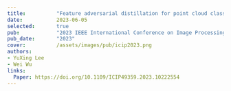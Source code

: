 ```yaml
---
title:          "Feature adversarial distillation for point cloud classification"
date:           2023-06-05
selected:       true
pub:            "2023 IEEE International Conference on Image Processing (ICIP)"
pub_date:       "2023"
cover:          /assets/images/pub/icip2023.png
authors:
- YuXing Lee
- Wei Wu
links:
  Paper: https://doi.org/10.1109/ICIP49359.2023.10222554
---
```

